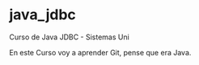 # java_jdbc
Curso de Java JDBC - Sistemas Uni

En este Curso voy a aprender Git,
pense que era Java.
